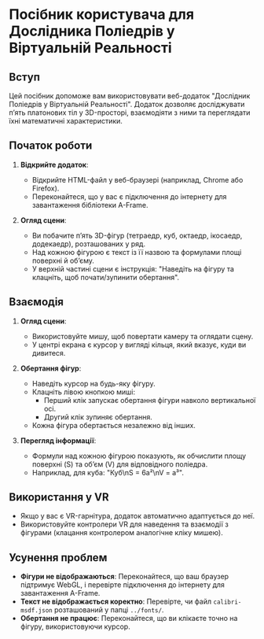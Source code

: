 # Посібник користувача для Дослідника Поліедрів у Віртуальній Реальності

## Вступ
Цей посібник допоможе вам використовувати веб-додаток "Дослідник Поліедрів у Віртуальній Реальності". Додаток дозволяє досліджувати п’ять платонових тіл у 3D-просторі, взаємодіяти з ними та переглядати їхні математичні характеристики.

## Початок роботи
1. **Відкрийте додаток**:
   - Відкрийте HTML-файл у веб-браузері (наприклад, Chrome або Firefox).
   - Переконайтеся, що у вас є підключення до інтернету для завантаження бібліотеки A-Frame.

2. **Огляд сцени**:
   - Ви побачите п’ять 3D-фігур (тетраедр, куб, октаедр, ікосаедр, додекаедр), розташованих у ряд.
   - Над кожною фігурою є текст із її назвою та формулами площі поверхні й об’єму.
   - У верхній частині сцени є інструкція: "Наведіть на фігуру та клацніть, щоб почати/зупинити обертання".

## Взаємодія
1. **Огляд сцени**:
   - Використовуйте мишу, щоб повертати камеру та оглядати сцену.
   - У центрі екрана є курсор у вигляді кільця, який вказує, куди ви дивитеся.

2. **Обертання фігур**:
   - Наведіть курсор на будь-яку фігуру.
   - Клацніть лівою кнопкою миші:
     - Перший клік запускає обертання фігури навколо вертикальної осі.
     - Другий клік зупиняє обертання.
   - Кожна фігура обертається незалежно від інших.

3. **Перегляд інформації**:
   - Формули над кожною фігурою показують, як обчислити площу поверхні (S) та об’єм (V) для відповідного поліедра.
   - Наприклад, для куба: "Куб\nS = 6a²\nV = a³".

## Використання у VR
- Якщо у вас є VR-гарнітура, додаток автоматично адаптується до неї.
- Використовуйте контролери VR для наведення та взаємодії з фігурами (клацання контролером аналогічне кліку мишею).

## Усунення проблем
- **Фігури не відображаються**: Переконайтеся, що ваш браузер підтримує WebGL, і перевірте підключення до інтернету для завантаження A-Frame.
- **Текст не відображається коректно**: Перевірте, чи файл `calibri-msdf.json` розташований у папці `../fonts/`.
- **Обертання не працює**: Переконайтеся, що ви клікаєте точно на фігуру, використовуючи курсор.
